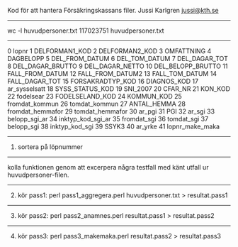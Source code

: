 Kod för att hantera Försäkringskassans filer. 
Jussi Karlgren
jussi@kth.se

-------------------- 

wc -l huvudpersoner.txt 
117023751 huvudpersoner.txt

-------------------- 
0	lopnr
1	DELFORMAN1_KOD
2	DELFORMAN2_KOD
3	OMFATTNING
4	DAGBELOPP
5	DEL_FROM_DATUM
6	DEL_TOM_DATUM
7	DEL_DAGAR_TOT
8	DEL_DAGAR_BRUTTO
9	DEL_DAGAR_NETTO
10	DEL_BELOPP_BRUTTO
11	FALL_FROM_DATUM
12	FALL_FROM_DATUM2
13	FALL_TOM_DATUM
14	FALL_DAGAR_TOT
15	FORSAKRADTYP_KOD
16	DIAGNOS_KOD
17	ar_sysselsatt
18	SYSS_STATUS_KOD
19	SNI_2007
20	CFAR_NR
21	KON_KOD
22	fodelsear
23	FODELSELAND_KOD
24	KOMMUN_KOD
25	fromdat_kommun
26	tomdat_kommun
27	ANTAL_HEMMA
28	fromdat_hemmafor
29	tomdat_hemmafor
30	ar_pgi
31	PGI
32	ar_sgi
33	belopp_sgi_ar
34	inktyp_kod_sgi_ar
35	fromdat_sgi
36	tomdat_sgi
37	belopp_sgi
38	inktyp_kod_sgi
39	SSYK3
40	ar_yrke
41	lopnr_make_maka

-------------------- 

1. sortera på löpnummer

-------------------- 

kolla funktionen genom att excerpera några testfall med känt utfall ur huvudpersoner-filen. 

-------------------- 

2. kör pass1: perl pass1_aggregera.perl huvudpersoner.txt > resultat.pass1

-------------------- 

3. kör pass2: perl pass2_anamnes.perl resultat.pass1 > resultat.pass2

-------------------- 

4. kör pass3: perl pass3_makemaka.perl resultat.pass2 > resultat.pass3


